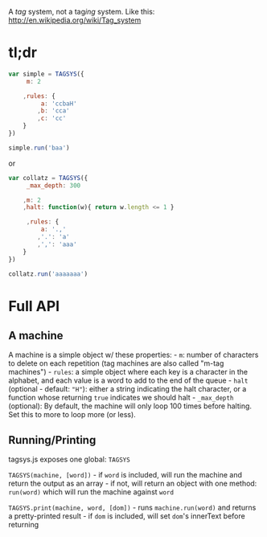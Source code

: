 A *tag* system, not a tag*ing* system.
Like this: http://en.wikipedia.org/wiki/Tag_system

tl;dr
====

```js
var simple = TAGSYS({
     m: 2

    ,rules: {
         a: 'ccbaH'
        ,b: 'cca'
        ,c: 'cc'
    }
})

simple.run('baa')
```

or

```js
var collatz = TAGSYS({
     _max_depth: 300

    ,m: 2 
    ,halt: function(w){ return w.length <= 1 }

     ,rules: {
         a: '.,'
        ,'.': 'a'
        ,',': 'aaa'
    }
})

collatz.run('aaaaaaa')
```


Full API
====

A machine
----
A machine is a simple object w/ these properties:
    - `m`: number of characters to delete on each repetition (tag machines are also called "m-tag machines")
    - `rules`: a simple object where each key is a character in the alphabet, and each value is a word to add to the end of the queue
    - `halt` (optional - default: `"H"`): either a string indicating the halt character, or a function whose returning `true` indicates we should halt
    - `_max_depth` (optional): By default, the machine will only loop 100 times before halting. Set this to more to loop more (or less).

Running/Printing
----
tagsys.js exposes one global: `TAGSYS`

`TAGSYS(machine, [word])` 
    - if `word` is included, will run the machine and return the output as an array
    - if not, will return an object with one method: `run(word)` which will run the machine against `word`


`TAGSYS.print(machine, word, [dom])`
    - runs `machine.run(word)` and returns a pretty-printed result
    - if `dom` is included, will set `dom`'s innerText before returning
    


